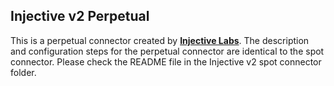 ## Injective v2 Perpetual

This is a perpetual connector created by **[Injective Labs](https://injectivelabs.org/)**.
The description and configuration steps for the perpetual connector are identical to the spot connector. Please check the README file in the Injective v2 spot connector folder.

